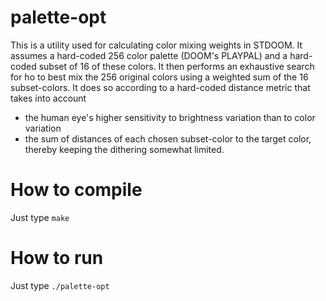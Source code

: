 palette-opt
===========

This is a utility used for calculating color mixing weights in STDOOM.
It assumes a hard-coded 256 color palette (DOOM's PLAYPAL) and a hard-coded subset of 16 of these colors.
It then performs an exhaustive search for ho to best mix the 256 original colors using a weighted sum of the 16 subset-colors.
It does so according to a hard-coded distance metric that takes into account

- the human eye's higher sensitivity to brightness variation than to color variation
- the sum of distances of each chosen subset-color to the target color, thereby keeping the dithering somewhat limited.

How to compile
==============
Just type `make`

How to run
==========
Just type `./palette-opt`


